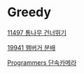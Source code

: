 # Greedy

[11497 통나무 건너뛰기](./11497/README.md)

[19941 햄버거 분배](./19941/README.md)

[Programmers 단속카메라](./programmers_42884/README.md)
